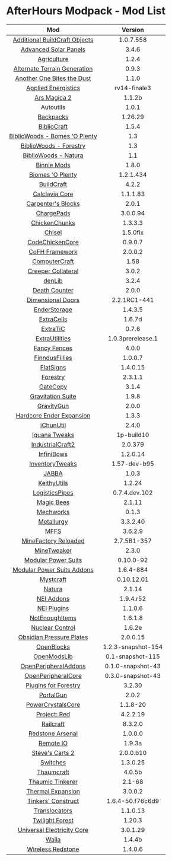 # AfterHours Modpack - Mod List

| **Mod** | **Version** |
|:-------:|:-----------:|
| [Additional BuildCraft Objects](http://www.minecraftforum.net/topic/682821-) | 1.0.7.558 |
| [Advanced Solar Panels](http://forum.industrial-craft.net/index.php?page=Thread&threadID=3291) | 3.4.6 |
| [Agriculture](http://www.minecraftforum.net/topic/1961353-) | 1.2.4 |
| [Alternate Terrain Generation](http://www.minecraftforum.net/topic/1932156-) | 0.9.3 |
| [Another One Bites the Dust](http://www.minecraftforum.net/topic/2319703-) | 1.1.0 |
| [Applied Energistics](http://ae-mod.info/) | rv14-finale3 |
| [Ars Magica 2](http://www.minecraftforum.net/topic/2028696-) | 1.1.2b |
| Autoutils | 1.0.1 |
| [Backpacks](http://www.minecraftforum.net/topic/1492661-) | 1.26.29 |
| [BiblioCraft](http://www.bibliocraftmod.com/) | 1.5.4 |
| [BiblioWoods - Bomes 'O Plenty](http://www.bibliocraftmod.com/?page_id=50#bibliowoods) | 1.3 |
| [BiblioWoods - Forestry](http://www.bibliocraftmod.com/?page_id=50#bibliowoods) | 1.3 |
| [BiblioWoods - Natura](http://www.bibliocraftmod.com/?page_id=50#bibliowoods) | 1.1 |
| [Binnie Mods](http://extrabees.giffmemana.com/) | 1.8.0 |
| [Biomes 'O Plenty](http://www.minecraftforge.net/forum/index.php/topic,13244.0.html) | 1.2.1.434 |
| [BuildCraft](http://www.mod-buildcraft.com/) | 4.2.2 |
| [Calclavia Core](http://universalelectricity.com/calclavia-core/) | 1.1.1.83 |
| [Carpenter's Blocks](http://www.minecraftforum.net/topic/1790919-) | 2.0.1 |
| [ChargePads](http://forum.feed-the-beast.com/threads/myrathis-mod-compendium.18505/) | 3.0.0.94 |
| [ChickenChunks](http://www.minecraftforum.net/topic/909223-) | 1.3.3.3 |
| [Chisel](http://www.minecraftforum.net/topic/1749374-) | 1.5.0fix |
| [CodeChickenCore](http://www.minecraftforum.net/topic/909223-) | 0.9.0.7 |
| [CoFH Framework](http://teamcofh.com/) | 2.0.0.2 |
| [ComputerCraft](http://www.computercraft.info/) | 1.58 |
| [Creeper Collateral](http://denoflionsx.info/) | 3.0.2 |
| [denLib](http://denoflionsx.info/) | 3.2.4
| [Death Counter](http://ichun.us/mods/death-counter/) | 2.0.0 |
| [Dimensional Doors](http://www.minecraftforum.net/topic/1650007-) | 2.2.1RC1-441 |
| [EnderStorage](http://www.minecraftforum.net/topic/909223-) | 1.4.3.5 |
| [ExtraCells](http://www.minecraftforum.net/topic/1801643-) | 1.6.7d |
| [ExtraTiC](http://www.minecraftforum.net/topic/1985397-) | 0.7.6 |
| [ExtraUtilities](http://www.minecraftforum.net/topic/1776056-) | 1.0.3prerelease.1 |
| [Fancy Fences](http://www.minecraftforum.net/topic/1298016-) | 4.0.0 |
| [FinndusFillies](http://forum.feed-the-beast.com/threads/myrathis-mod-compendium.18505/) | 1.0.0.7 |
| [FlatSigns](http://forum.feed-the-beast.com/threads/myrathis-mod-compendium.18505/) | 1.4.0.15 |
| [Forestry](http://forestry.sengir.net/) | 2.3.1.1 |
| [GateCopy](http://denoflionsx.info/) | 3.1.4 |
| [Gravitation Suite](http://forum.industrial-craft.net/index.php?page=Thread&threadID=6915) | 1.9.8  |
| [GravityGun](http://ichun.us/mods/gravity-gun/) | 2.0.0 |
| [Hardcore Ender Expansion](http://www.minecraftforum.net/topic/1066990-) | 1.3.3 |
| [iChunUtil](http://ichun.us/mods/ichun-util/) | 2.4.0 |
| [Iguana Tweaks](http://www.minecraftforum.net/topic/1953828-) | 1p-build10 |
| [IndustrialCraft2](http://www.industrial-craft.net/) | 2.0.379 |
| [InfiniBows](http://forum.feed-the-beast.com/threads/myrathis-mod-compendium.18505/) | 1.2.0.14 |
| [InventoryTweaks](http://www.minecraftforum.net/topic/1720872-) | 1.57-dev-b95 |
| [JABBA](http://www.minecraftforum.net/topic/2182366-) | 1.0.3 |
| [KeithyUtils](http://www.curse.com/mc-mods/minecraft/keithyutils) | 1.2.24 |
| [LogisticsPipes](https://github.com/RS485/LogisticsPipes/) | 0.7.4.dev.102 |
| [Magic Bees](http://forestry.sengir.net/forum/viewtopic.php?id=17) | 2.1.11 |
| [Mechworks](http://www.minecraftforum.net/topic/1659892-) | 0.1.3 |
| [Metallurgy](http://www.minecraftforum.net/topic/744918-) | 3.3.2.40 |
| [MFFS](http://calclavia.com/mffs/) | 3.6.2.9 |
| [MineFactory Reloaded](http://www.minecraftforum.net/topic/2016680-) | 2.7.5B1-357 |
| [MineTweaker](http://www.minecraftforum.net/topic/1886008-) | 2.3.0 |
| [Modular Power Suits](http://machinemuse.net/) | 0.10.0-92 |
| [Modular Power Suits Addons](http://www.minecraftforum.net/topic/2287651-) | 1.6.4-884 |
| [Mystcraft](http://binarymage.com/) | 0.10.12.01 |
| [Natura](http://www.minecraftforum.net/topic/1753754-) | 2.1.14 |
| [NEI Addons](http://www.minecraftforum.net/topic/1803460-) | 1.9.4.r52 |
| [NEI Plugins](https://bitbucket.org/mistaqur/nei_plugins/wiki/Home) | 1.1.0.6 |
| [NotEnoughItems](http://www.minecraftforum.net/topic/909223-) | 1.6.1.8 |
| [Nuclear Control](http://forum.industrial-craft.net/index.php?page=Thread&threadID=5915) | 1.6.2e |
| [Obsidian Pressure Plates](http://forum.feed-the-beast.com/threads/myrathis-mod-compendium.18505/) | 2.0.0.15 |
| [OpenBlocks](http://www.minecraftforum.net/topic/1941514-) | 1.2.3-snapshot-154 |
| [OpenModsLib](http://www.openperipheral.info) | 0.1-snapshot-115 |
| [OpenPeripheralAddons](http://www.openperipheral.info) | 0.1.0-snapshot-43 |
| [OpenPeripheralCore](http://www.openperipheral.info) | 0.3.0-snapshot-43 |
| [Plugins for Forestry](http://denoflionsx.info/) | 3.2.30 |
| [PortalGun](http://ichun.us/mods/portalgun/) | 2.0.2 |
| [PowerCrystalsCore](http://www.minecraftforum.net/topic/2016680-) | 1.1.8-20 |
| [Project: Red](http://projectredwiki.com/) | 4.2.2.19 |
| [Railcraft](http://www.railcraft.info/) | 8.3.2.0 |
| [Redstone Arsenal](http://teamcofh.com/) | 1.0.0.0 |
| [Remote IO](http://www.minecraftforum.net/topic/2038242-) | 1.9.3a |
| [Steve's Carts 2](http://stevescarts2.wikispaces.com/) | 2.0.0.b10 |
| [Switches](http://forum.feed-the-beast.com/threads/myrathis-mod-compendium.18505/) | 1.3.0.25 |
| [Thaumcraft](http://www.minecraftforum.net/topic/2011841-) | 4.0.5b |
| [Thaumic Tinkerer](http://www.minecraftforum.net/topic/1813058-) | 2.1-68 |
| [Thermal Expansion](http://teamcofh.com/) | 3.0.0.2 |
| [Tinkers' Construct](http://www.minecraftforum.net/topic/1659892-) | 1.6.4-50.f76c6d9 |
| [Translocators](http://www.minecraftforum.net/topic/909223-) | 1.1.0.13 |
| [Twilight Forest](http://www.minecraftforum.net/topic/561673-) | 1.20.3 |
| [Universal Electricity Core](http://universalelectricity.com/) | 3.0.1.29 |
| [Waila](http://www.minecraftforum.net/topic/1846244-) | 1.4.4b |
| [Wireless Redstone](http://www.minecraftforum.net/topic/909223-) | 1.4.0.6 |
